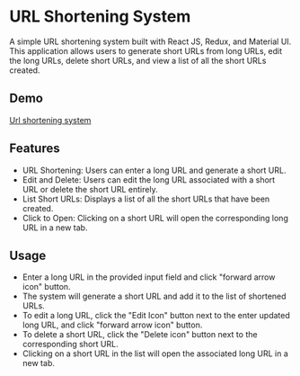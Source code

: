 # URL Shortening System

A simple URL shortening system built with React JS, Redux, and Material UI. This application allows users to generate short URLs from long URLs, edit the long URLs, delete short URLs, and view a list of all the short URLs created.




## Demo

[Url shortening system](https://url-shorting-system.netlify.app/)


## Features

- URL Shortening: Users can enter a long URL and generate a short URL.
- Edit and Delete: Users can edit the long URL associated with a short URL or delete the short URL entirely.
- List Short URLs: Displays a list of all the short URLs that have been created.
- Click to Open: Clicking on a short URL will open the corresponding long URL in a new tab.


## Usage

- Enter a long URL in the provided input field and click "forward arrow icon" button.
- The system will generate a short URL and add it to the list of shortened URLs.
- To edit a long URL, click the "Edit Icon" button next to the enter updated long URL, and click "forward arrow icon" button.
- To delete a short URL, click the "Delete icon" button next to the corresponding short URL.
- Clicking on a short URL in the list will open the associated long URL in a new tab.
